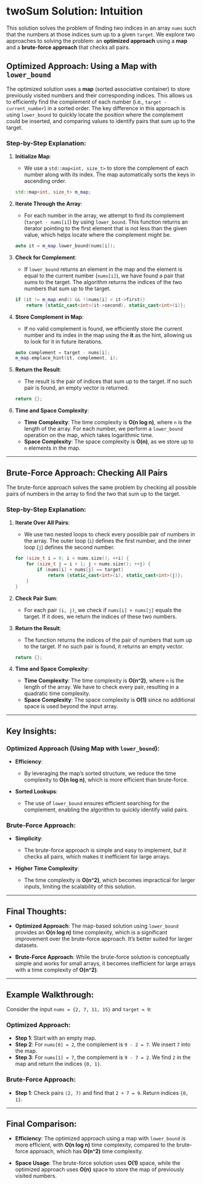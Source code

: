 # twoSum Solution: Intuition

This solution solves the problem of finding two indices in an array `nums` such that the numbers at those indices sum up to a given `target`. We explore two approaches to solving the problem: an **optimized approach** using a **map** and a **brute-force approach** that checks all pairs.

## Optimized Approach: Using a Map with `lower_bound`

The optimized solution uses a **map** (sorted associative container) to store previously visited numbers and their corresponding indices. This allows us to efficiently find the complement of each number (i.e., `target - current_number`) in a sorted order. The key difference in this approach is using `lower_bound` to quickly locate the position where the complement could be inserted, and comparing values to identify pairs that sum up to the target.

### Step-by-Step Explanation:

1. **Initialize Map**:
   - We use a `std::map<int, size_t>` to store the complement of each number along with its index. The map automatically sorts the keys in ascending order.

   ```cpp
   std::map<int, size_t> m_map;
   ```

2. **Iterate Through the Array**:
   - For each number in the array, we attempt to find its complement (`target - nums[i]`) by using `lower_bound`. This function returns an iterator pointing to the first element that is not less than the given value, which helps locate where the complement might be.
   
   ```cpp
   auto it = m_map.lower_bound(nums[i]);
   ```

3. **Check for Complement**:
   - If `lower_bound` returns an element in the map and the element is equal to the current number (`nums[i]`), we have found a pair that sums to the target. The algorithm returns the indices of the two numbers that sum up to the target.

   ```cpp
   if (it != m_map.end() && !(nums[i] < it->first))
       return {static_cast<int>(it->second), static_cast<int>(i)};
   ```

4. **Store Complement in Map**:
   - If no valid complement is found, we efficiently store the current number and its index in the map using the **it** as the hint, allowing us to look for it in future iterations.

   ```cpp
   auto complement = target - nums[i];
   m_map.emplace_hint(it, complement, i);
   ```

5. **Return the Result**:
   - The result is the pair of indices that sum up to the target. If no such pair is found, an empty vector is returned.

   ```cpp
   return {};
   ```

6. **Time and Space Complexity**:
   - **Time Complexity**: The time complexity is **O(n log n)**, where `n` is the length of the array. For each number, we perform a `lower_bound` operation on the map, which takes logarithmic time.
   - **Space Complexity**: The space complexity is **O(n)**, as we store up to `n` elements in the map.

---

## Brute-Force Approach: Checking All Pairs

The brute-force approach solves the same problem by checking all possible pairs of numbers in the array to find the two that sum up to the target.

### Step-by-Step Explanation:

1. **Iterate Over All Pairs**:
   - We use two nested loops to check every possible pair of numbers in the array. The outer loop (`i`) defines the first number, and the inner loop (`j`) defines the second number.

   ```cpp
   for (size_t i = 0; i < nums.size(); ++i) {
       for (size_t j = i + 1; j < nums.size(); ++j) {
           if (nums[i] + nums[j] == target)
               return {static_cast<int>(i), static_cast<int>(j)};
       }
   }
   ```

2. **Check Pair Sum**:
   - For each pair `(i, j)`, we check if `nums[i] + nums[j]` equals the target. If it does, we return the indices of these two numbers.

3. **Return the Result**:
   - The function returns the indices of the pair of numbers that sum up to the target. If no such pair is found, it returns an empty vector.

   ```cpp
   return {};
   ```

4. **Time and Space Complexity**:
   - **Time Complexity**: The time complexity is **O(n^2)**, where `n` is the length of the array. We have to check every pair, resulting in a quadratic time complexity.
   - **Space Complexity**: The space complexity is **O(1)** since no additional space is used beyond the input array.

---

## Key Insights:

### Optimized Approach (Using Map with `lower_bound`):
- **Efficiency**:
  - By leveraging the map’s sorted structure, we reduce the time complexity to **O(n log n)**, which is more efficient than brute-force.
  
- **Sorted Lookups**:
  - The use of `lower_bound` ensures efficient searching for the complement, enabling the algorithm to quickly identify valid pairs.

### Brute-Force Approach:
- **Simplicity**:
  - The brute-force approach is simple and easy to implement, but it checks all pairs, which makes it inefficient for large arrays.

- **Higher Time Complexity**:
  - The time complexity is **O(n^2)**, which becomes impractical for larger inputs, limiting the scalability of this solution.

---

## Final Thoughts:

- **Optimized Approach**: The map-based solution using `lower_bound` provides an **O(n log n)** time complexity, which is a significant improvement over the brute-force approach. It’s better suited for larger datasets.

- **Brute-Force Approach**: While the brute-force solution is conceptually simple and works for small arrays, it becomes inefficient for large arrays with a time complexity of **O(n^2)**.

---

## Example Walkthrough:

Consider the input `nums = {2, 7, 11, 15}` and `target = 9`:

### Optimized Approach:
- **Step 1**: Start with an empty map.
- **Step 2**: For `nums[0] = 2`, the complement is `9 - 2 = 7`. We insert `7` into the map.
- **Step 3**: For `nums[1] = 7`, the complement is `9 - 7 = 2`. We find `2` in the map and return the indices `{0, 1}`.

### Brute-Force Approach:
- **Step 1**: Check pairs `(2, 7)` and find that `2 + 7 = 9`. Return indices `{0, 1}`.

---

## Final Comparison:

- **Efficiency**: The optimized approach using a map with `lower_bound` is more efficient, with **O(n log n)** time complexity, compared to the brute-force approach, which has **O(n^2)** time complexity.
  
- **Space Usage**: The brute-force solution uses **O(1)** space, while the optimized approach uses **O(n)** space to store the map of previously visited numbers.
